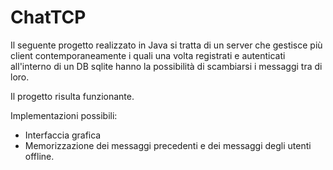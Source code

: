 # ChatTCP 
Il seguente progetto realizzato in Java si tratta di un server che gestisce più client contemporaneamente i quali una volta registrati e autenticati all'interno di un DB sqlite hanno la possibilità di scambiarsi i messaggi tra di loro.
<p>
Il progetto risulta funzionante.
<p>
Implementazioni possibili: 

- Interfaccia grafica
- Memorizzazione dei messaggi precedenti e dei messaggi degli utenti offline.
